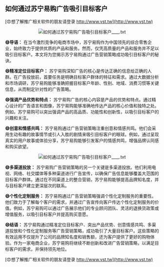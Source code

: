 ## **如何通过苏宁易购广告吸引目标客户**

[😍想了解推广相关软件的朋友请登录 http://www.vst.tw](http://www.vst.tw)

 <center><img src="https://vst.tw/MP4/tuiguang/png/5.png" alt="如何通过苏宁易购广告吸引目标客户____.txt"></center>

**😄导语：**
在当今激烈竞争的电商市场中，苏宁易购作为中国领先的综合零售企业，始终致力于提供优质的产品和服务。然而，仅凭高质量的产品和服务并不足以吸引目标客户。本文将为您揭示苏宁易购通过广告营销策略成功吸引目标客户的秘诀。

**😄精准定位目标客户：**
苏宁易购深知广告的核心是传达正确的信息给正确的人群。在广告投放前，首要任务是明确目标客户群体的特征和需求。通过大数据分析和市场调研，苏宁易购能够准确把握目标客户年龄、性别、地域、消费习惯等关键信息，从而制定针对性的广告策略。

**😄强调产品优势和特点：**
苏宁易购广告的核心内容是产品的优势和特点。通过精心设计的广告语言和图像，苏宁易购能够准确地传达产品的核心价值和独特之处。例如，苏宁易购可以突出强调产品的高品质、功能性和创新性，以吸引目标客户的兴趣和关注。

**😄创意和情感共鸣：**
苏宁易购通过广告营销策略注重创意和情感共鸣。他们会采用生动有趣的故事情节或引人入胜的剧情来吸引目标客户的眼球。例如，通过呈现真实的用户故事或体验分享，苏宁易购能够引发客户的情感共鸣，增强品牌认同感和购买欲望。

 <center><img src="https://vst.tw/MP4/tuiguang/png/1.png" alt="如何通过苏宁易购广告吸引目标客户____.txt"></center>

**😄多渠道投放：**
苏宁易购广告营销策略的另一个关键是多渠道投放。他们利用电视、网络、社交媒体等多种渠道进行广告宣传，以确保广告信息能够覆盖大范围的目标客户群体。通过在不同渠道上的整合营销，苏宁易购能够提高品牌知名度，并与目标客户建立更深层次的联系。

**😄个性化定制服务：**
苏宁易购通过广告营销策略强调个性化定制服务的重要性。他们致力于了解每个客户的需求，并通过广告宣传向客户传达个性化定制服务的价值。例如，苏宁易购可以通过广告展示他们的专业顾问团队、灵活的退换货政策或增值服务，以吸引目标客户并提高购买意愿。

**😄结语：**
苏宁易购通过精准定位目标客户、突出产品优势、创意情感共鸣、多渠道投放和个性化定制服务等广告营销策略，成功吸引了大量目标客户。这些策略的有效运用不仅提升了公司的品牌知名度和销售额，还为客户提供了更好的购物体验。作为一家电商企业，苏宁易购将继续不断创新和改进广告营销策略，以满足目标客户的需求，并保持领先地位。

[😍想了解推广相关软件的朋友请登录 http://www.vst.tw](http://www.vst.tw)



